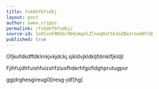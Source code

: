 ```yaml
---
title: fvkbhfbfsdkj
layout: post
author: owen.cripps
permalink: /fvkbhfbfsdkj/
source-id: 1oXCxnF8KGGr984zmgnlZlneq0at5k3oZBa3rnx68Y18
published: true
---
```

Gfjkofdkdffdklmkjvkjdckj.sjkldvjkldkljfdmklfjkldjl

Fjihfujdhfuishfuizshfziusfhderhfgofidghprutugpor

ggjdrghesgireug0[iresg-jdf[hg[

